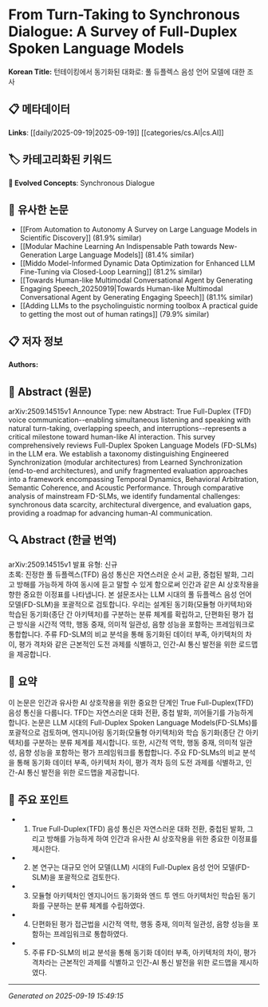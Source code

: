 
# From Turn-Taking to Synchronous Dialogue: A Survey of Full-Duplex Spoken Language Models

**Korean Title:** 턴테이킹에서 동기화된 대화로: 풀 듀플렉스 음성 언어 모델에 대한 조사

## 📋 메타데이터

**Links**: [[daily/2025-09-19|2025-09-19]] [[categories/cs.AI|cs.AI]]

## 🏷️ 카테고리화된 키워드
**🚀 Evolved Concepts**: Synchronous Dialogue

## 🔗 유사한 논문
- [[From Automation to Autonomy A Survey on Large Language Models in Scientific Discovery]] (81.9% similar)
- [[Modular Machine Learning An Indispensable Path towards New-Generation Large Language Models]] (81.4% similar)
- [[Middo Model-Informed Dynamic Data Optimization for Enhanced LLM Fine-Tuning via Closed-Loop Learning]] (81.2% similar)
- [[Towards Human-like Multimodal Conversational Agent by Generating Engaging Speech_20250919|Towards Human-like Multimodal Conversational Agent by Generating Engaging Speech]] (81.1% similar)
- [[Adding LLMs to the psycholinguistic norming toolbox A practical guide to getting the most out of human ratings]] (79.9% similar)

## 📋 저자 정보

**Authors:** 

## 📄 Abstract (원문)

arXiv:2509.14515v1 Announce Type: new 
Abstract: True Full-Duplex (TFD) voice communication--enabling simultaneous listening and speaking with natural turn-taking, overlapping speech, and interruptions--represents a critical milestone toward human-like AI interaction. This survey comprehensively reviews Full-Duplex Spoken Language Models (FD-SLMs) in the LLM era. We establish a taxonomy distinguishing Engineered Synchronization (modular architectures) from Learned Synchronization (end-to-end architectures), and unify fragmented evaluation approaches into a framework encompassing Temporal Dynamics, Behavioral Arbitration, Semantic Coherence, and Acoustic Performance. Through comparative analysis of mainstream FD-SLMs, we identify fundamental challenges: synchronous data scarcity, architectural divergence, and evaluation gaps, providing a roadmap for advancing human-AI communication.

## 🔍 Abstract (한글 번역)

arXiv:2509.14515v1 발표 유형: 신규  
초록: 진정한 풀 듀플렉스(TFD) 음성 통신은 자연스러운 순서 교환, 중첩된 발화, 그리고 방해를 가능하게 하여 동시에 듣고 말할 수 있게 함으로써 인간과 같은 AI 상호작용을 향한 중요한 이정표를 나타냅니다. 본 설문조사는 LLM 시대의 풀 듀플렉스 음성 언어 모델(FD-SLM)을 포괄적으로 검토합니다. 우리는 설계된 동기화(모듈형 아키텍처)와 학습된 동기화(종단 간 아키텍처)를 구분하는 분류 체계를 확립하고, 단편화된 평가 접근 방식을 시간적 역학, 행동 중재, 의미적 일관성, 음향 성능을 포함하는 프레임워크로 통합합니다. 주류 FD-SLM의 비교 분석을 통해 동기화된 데이터 부족, 아키텍처의 차이, 평가 격차와 같은 근본적인 도전 과제를 식별하고, 인간-AI 통신 발전을 위한 로드맵을 제공합니다.

## 📝 요약

이 논문은 인간과 유사한 AI 상호작용을 위한 중요한 단계인 True Full-Duplex(TFD) 음성 통신을 다룹니다. TFD는 자연스러운 대화 전환, 중첩 발화, 끼어들기를 가능하게 합니다. 논문은 LLM 시대의 Full-Duplex Spoken Language Models(FD-SLMs)를 포괄적으로 검토하며, 엔지니어링 동기화(모듈형 아키텍처)와 학습 동기화(종단 간 아키텍처)를 구분하는 분류 체계를 제시합니다. 또한, 시간적 역학, 행동 중재, 의미적 일관성, 음향 성능을 포함하는 평가 프레임워크를 통합합니다. 주요 FD-SLMs의 비교 분석을 통해 동기화 데이터 부족, 아키텍처 차이, 평가 격차 등의 도전 과제를 식별하고, 인간-AI 통신 발전을 위한 로드맵을 제공합니다.

## 🎯 주요 포인트

- 1. True Full-Duplex(TFD) 음성 통신은 자연스러운 대화 전환, 중첩된 발화, 그리고 방해를 가능하게 하여 인간과 유사한 AI 상호작용을 위한 중요한 이정표를 제시한다.

- 2. 본 연구는 대규모 언어 모델(LLM) 시대의 Full-Duplex 음성 언어 모델(FD-SLM)을 포괄적으로 검토한다.

- 3. 모듈형 아키텍처인 엔지니어드 동기화와 엔드 투 엔드 아키텍처인 학습된 동기화를 구분하는 분류 체계를 수립하였다.

- 4. 단편화된 평가 접근법을 시간적 역학, 행동 중재, 의미적 일관성, 음향 성능을 포함하는 프레임워크로 통합하였다.

- 5. 주류 FD-SLM의 비교 분석을 통해 동기화 데이터 부족, 아키텍처의 차이, 평가 격차라는 근본적인 과제를 식별하고 인간-AI 통신 발전을 위한 로드맵을 제시하였다.

---

*Generated on 2025-09-19 15:49:15*